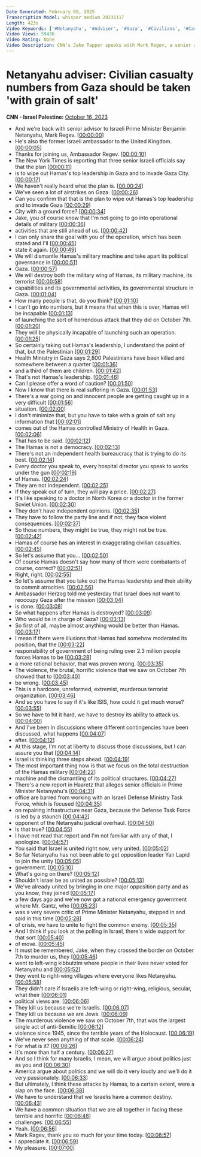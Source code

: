 ```yaml
---
Date Generated: February 09, 2025
Transcription Model: whisper medium 20231117
Length: 423s
Video Keywords: ['#Netanyahu', '#Adviser', '#Gaza', '#Civilians', '#Casualties']
Video Views: 59436
Video Rating: None
Video Description: CNN's Jake Tapper speaks with Mark Regev, a senior adviser to Israeli Prime Minister Benjamin Netanyahu, about the large civilian casualty numbers health officials are reporting in Gaza. #CNN #News
---
```


# Netanyahu adviser: Civilian casualty numbers from Gaza should be taken 'with grain of salt'
**CNN - Israel Palestine:** [October 16, 2023](https://www.youtube.com/watch?v=QWYcX3zRbvg)
*  And we're back with senior advisor to Israeli Prime Minister Benjamin Netanyahu, Mark Regev. [[00:00:00](https://www.youtube.com/watch?v=QWYcX3zRbvg&t=0.0s)]
*  He's also the former Israeli ambassador to the United Kingdom. [[00:00:05](https://www.youtube.com/watch?v=QWYcX3zRbvg&t=5.96s)]
*  Thanks for joining us, Ambassador Regev. [[00:00:10](https://www.youtube.com/watch?v=QWYcX3zRbvg&t=10.040000000000001s)]
*  The New York Times is reporting that three senior Israeli officials say that the plan [[00:00:11](https://www.youtube.com/watch?v=QWYcX3zRbvg&t=11.88s)]
*  is to wipe out Hamas's top leadership in Gaza and to invade Gaza City. [[00:00:17](https://www.youtube.com/watch?v=QWYcX3zRbvg&t=17.98s)]
*  We haven't really heard what the plan is. [[00:00:24](https://www.youtube.com/watch?v=QWYcX3zRbvg&t=24.38s)]
*  We've seen a lot of airstrikes on Gaza. [[00:00:26](https://www.youtube.com/watch?v=QWYcX3zRbvg&t=26.88s)]
*  Can you confirm that that is the plan to wipe out Hamas's top leadership and to invade Gaza [[00:00:29](https://www.youtube.com/watch?v=QWYcX3zRbvg&t=29.16s)]
*  City with a ground force? [[00:00:34](https://www.youtube.com/watch?v=QWYcX3zRbvg&t=34.76s)]
*  Jake, you of course know that I'm not going to go into operational details of military [[00:00:36](https://www.youtube.com/watch?v=QWYcX3zRbvg&t=36.8s)]
*  activities that are still ahead of us. [[00:00:42](https://www.youtube.com/watch?v=QWYcX3zRbvg&t=42.96s)]
*  I can only share the goal with you of the operation, which has been stated and I'll [[00:00:45](https://www.youtube.com/watch?v=QWYcX3zRbvg&t=45.28s)]
*  state it again. [[00:00:49](https://www.youtube.com/watch?v=QWYcX3zRbvg&t=49.84s)]
*  We will dismantle Hamas's military machine and take apart its political governance in [[00:00:51](https://www.youtube.com/watch?v=QWYcX3zRbvg&t=51.36s)]
*  Gaza. [[00:00:57](https://www.youtube.com/watch?v=QWYcX3zRbvg&t=57.64s)]
*  We will destroy both the military wing of Hamas, its military machine, its terrorist [[00:00:58](https://www.youtube.com/watch?v=QWYcX3zRbvg&t=58.84s)]
*  capabilities and its governmental activities, its governmental structure in Gaza. [[00:01:04](https://www.youtube.com/watch?v=QWYcX3zRbvg&t=64.72s)]
*  How many people is that, do you think? [[00:01:10](https://www.youtube.com/watch?v=QWYcX3zRbvg&t=70.32000000000001s)]
*  I can't go into numbers, but it means that when this is over, Hamas will be incapable [[00:01:13](https://www.youtube.com/watch?v=QWYcX3zRbvg&t=73.60000000000001s)]
*  of launching the sort of horrendous attack that they did on October 7th. [[00:01:20](https://www.youtube.com/watch?v=QWYcX3zRbvg&t=80.04s)]
*  They will be physically incapable of launching such an operation. [[00:01:25](https://www.youtube.com/watch?v=QWYcX3zRbvg&t=85.06s)]
*  So certainly taking out Hamas's leadership, I understand the point of that, but the Palestinian [[00:01:29](https://www.youtube.com/watch?v=QWYcX3zRbvg&t=89.74000000000001s)]
*  Health Ministry in Gaza says 2,800 Palestinians have been killed and somewhere between a quarter [[00:01:36](https://www.youtube.com/watch?v=QWYcX3zRbvg&t=96.46000000000001s)]
*  and a third of them are children. [[00:01:42](https://www.youtube.com/watch?v=QWYcX3zRbvg&t=102.86s)]
*  That's not Hamas's leadership. [[00:01:46](https://www.youtube.com/watch?v=QWYcX3zRbvg&t=106.18s)]
*  Can I please offer a word of caution? [[00:01:50](https://www.youtube.com/watch?v=QWYcX3zRbvg&t=110.82000000000001s)]
*  Now I know that there is real suffering in Gaza. [[00:01:53](https://www.youtube.com/watch?v=QWYcX3zRbvg&t=113.62s)]
*  There's a war going on and innocent people are getting caught up in a very difficult [[00:01:56](https://www.youtube.com/watch?v=QWYcX3zRbvg&t=116.26s)]
*  situation. [[00:02:00](https://www.youtube.com/watch?v=QWYcX3zRbvg&t=120.34s)]
*  I don't minimize that, but you have to take with a grain of salt any information that [[00:02:01](https://www.youtube.com/watch?v=QWYcX3zRbvg&t=121.34s)]
*  comes out of the Hamas controlled Ministry of Health in Gaza. [[00:02:06](https://www.youtube.com/watch?v=QWYcX3zRbvg&t=126.78s)]
*  That has to be said. [[00:02:12](https://www.youtube.com/watch?v=QWYcX3zRbvg&t=132.1s)]
*  The Hamas is not a democracy. [[00:02:13](https://www.youtube.com/watch?v=QWYcX3zRbvg&t=133.1s)]
*  There's not an independent health bureaucracy that is trying to do its best. [[00:02:14](https://www.youtube.com/watch?v=QWYcX3zRbvg&t=134.82s)]
*  Every doctor you speak to, every hospital director you speak to works under the gun [[00:02:19](https://www.youtube.com/watch?v=QWYcX3zRbvg&t=139.6s)]
*  of Hamas. [[00:02:24](https://www.youtube.com/watch?v=QWYcX3zRbvg&t=144.44s)]
*  They are not independent. [[00:02:25](https://www.youtube.com/watch?v=QWYcX3zRbvg&t=145.44s)]
*  If they speak out of turn, they will pay a price. [[00:02:27](https://www.youtube.com/watch?v=QWYcX3zRbvg&t=147.28s)]
*  It's like speaking to a doctor in North Korea or a doctor in the former Soviet Union. [[00:02:30](https://www.youtube.com/watch?v=QWYcX3zRbvg&t=150.56s)]
*  They don't have independent opinions. [[00:02:35](https://www.youtube.com/watch?v=QWYcX3zRbvg&t=155.64s)]
*  They have to follow the party line and if not, they face violent consequences. [[00:02:37](https://www.youtube.com/watch?v=QWYcX3zRbvg&t=157.35999999999999s)]
*  So those numbers, they might be true, they might not be true. [[00:02:42](https://www.youtube.com/watch?v=QWYcX3zRbvg&t=162.57999999999998s)]
*  Hamas of course has an interest in exaggerating civilian casualties. [[00:02:45](https://www.youtube.com/watch?v=QWYcX3zRbvg&t=165.76s)]
*  So let's assume that you... [[00:02:50](https://www.youtube.com/watch?v=QWYcX3zRbvg&t=170.48s)]
*  Of course Hamas doesn't say how many of them were combatants of course, correct? [[00:02:51](https://www.youtube.com/watch?v=QWYcX3zRbvg&t=171.48s)]
*  Right, right. [[00:02:55](https://www.youtube.com/watch?v=QWYcX3zRbvg&t=175.51999999999998s)]
*  So let's assume that you take out the Hamas leadership and their ability to commit atrocities. [[00:02:56](https://www.youtube.com/watch?v=QWYcX3zRbvg&t=176.51999999999998s)]
*  Ambassador Herzog told me yesterday that Israel does not want to reoccupy Gaza after the mission [[00:03:04](https://www.youtube.com/watch?v=QWYcX3zRbvg&t=184.32s)]
*  is done. [[00:03:08](https://www.youtube.com/watch?v=QWYcX3zRbvg&t=188.79999999999998s)]
*  So what happens after Hamas is destroyed? [[00:03:09](https://www.youtube.com/watch?v=QWYcX3zRbvg&t=189.79999999999998s)]
*  Who would be in charge of Gaza? [[00:03:13](https://www.youtube.com/watch?v=QWYcX3zRbvg&t=193.28s)]
*  So first of all, maybe almost anything would be better than Hamas. [[00:03:17](https://www.youtube.com/watch?v=QWYcX3zRbvg&t=197.44s)]
*  I mean if there were illusions that Hamas had somehow moderated its position, that the [[00:03:22](https://www.youtube.com/watch?v=QWYcX3zRbvg&t=202.92000000000002s)]
*  responsibility of government of being ruling over 2.3 million people forces Hamas to be [[00:03:28](https://www.youtube.com/watch?v=QWYcX3zRbvg&t=208.32s)]
*  a more rational behavior, that was proven wrong. [[00:03:35](https://www.youtube.com/watch?v=QWYcX3zRbvg&t=215.12s)]
*  The violence, the brutal, horrific violence that we saw on October 7th showed that to [[00:03:40](https://www.youtube.com/watch?v=QWYcX3zRbvg&t=220.72s)]
*  be wrong. [[00:03:45](https://www.youtube.com/watch?v=QWYcX3zRbvg&t=225.92s)]
*  This is a hardcore, unreformed, extremist, murderous terrorist organization. [[00:03:46](https://www.youtube.com/watch?v=QWYcX3zRbvg&t=226.92s)]
*  And so you have to say if it's like ISIS, how could it get much worse? [[00:03:55](https://www.youtube.com/watch?v=QWYcX3zRbvg&t=235.48s)]
*  So we have to hit it hard, we have to destroy its ability to attack us. [[00:04:00](https://www.youtube.com/watch?v=QWYcX3zRbvg&t=240.32s)]
*  And I've been in discussions where different contingencies have been discussed, what happens [[00:04:07](https://www.youtube.com/watch?v=QWYcX3zRbvg&t=247.78s)]
*  after. [[00:04:12](https://www.youtube.com/watch?v=QWYcX3zRbvg&t=252.98s)]
*  At this stage, I'm not at liberty to discuss those discussions, but I can assure you that [[00:04:14](https://www.youtube.com/watch?v=QWYcX3zRbvg&t=254.22s)]
*  Israel is thinking three steps ahead. [[00:04:19](https://www.youtube.com/watch?v=QWYcX3zRbvg&t=259.32s)]
*  The most important thing now is that we focus on the total destruction of the Hamas military [[00:04:22](https://www.youtube.com/watch?v=QWYcX3zRbvg&t=262.7s)]
*  machine and the dismantling of its political structures. [[00:04:27](https://www.youtube.com/watch?v=QWYcX3zRbvg&t=267.02s)]
*  There's a new report in Haaretz that alleges senior officials in Prime Minister Netanyahu's [[00:04:31](https://www.youtube.com/watch?v=QWYcX3zRbvg&t=271.62s)]
*  office are barred from working with an Israeli Defense Ministry Task Force, which is focused [[00:04:35](https://www.youtube.com/watch?v=QWYcX3zRbvg&t=275.74s)]
*  on repairing infrastructure near Gaza, because the Defense Task Force is led by a staunch [[00:04:42](https://www.youtube.com/watch?v=QWYcX3zRbvg&t=282.02s)]
*  opponent of the Netanyahu judicial overhaul. [[00:04:50](https://www.youtube.com/watch?v=QWYcX3zRbvg&t=290.5s)]
*  Is that true? [[00:04:55](https://www.youtube.com/watch?v=QWYcX3zRbvg&t=295.14s)]
*  I have not read that report and I'm not familiar with any of that, I apologize. [[00:04:57](https://www.youtube.com/watch?v=QWYcX3zRbvg&t=297.62s)]
*  You said that Israel is united right now, very united. [[00:05:02](https://www.youtube.com/watch?v=QWYcX3zRbvg&t=302.0s)]
*  So far Netanyahu has not been able to get opposition leader Yair Lapid to join the unity [[00:05:05](https://www.youtube.com/watch?v=QWYcX3zRbvg&t=305.5s)]
*  government. [[00:05:10](https://www.youtube.com/watch?v=QWYcX3zRbvg&t=310.38s)]
*  What's going on there? [[00:05:12](https://www.youtube.com/watch?v=QWYcX3zRbvg&t=312.58s)]
*  Shouldn't Israel be as united as possible? [[00:05:13](https://www.youtube.com/watch?v=QWYcX3zRbvg&t=313.82s)]
*  We've already united by bringing in one major opposition party and as you know, they joined [[00:05:17](https://www.youtube.com/watch?v=QWYcX3zRbvg&t=317.62s)]
*  a few days ago and we've now got a national emergency government where Mr. Gantz, who [[00:05:23](https://www.youtube.com/watch?v=QWYcX3zRbvg&t=323.14s)]
*  was a very severe critic of Prime Minister Netanyahu, stepped in and said in this time [[00:05:28](https://www.youtube.com/watch?v=QWYcX3zRbvg&t=328.46s)]
*  of crisis, we have to unite to fight the common enemy. [[00:05:35](https://www.youtube.com/watch?v=QWYcX3zRbvg&t=335.29999999999995s)]
*  And I think if you look at the polling in Israel, there's wide support for that sort [[00:05:40](https://www.youtube.com/watch?v=QWYcX3zRbvg&t=340.82s)]
*  of move. [[00:05:45](https://www.youtube.com/watch?v=QWYcX3zRbvg&t=345.5s)]
*  It must be remembered, Jake, when they crossed the border on October 7th to murder us, they [[00:05:46](https://www.youtube.com/watch?v=QWYcX3zRbvg&t=346.5s)]
*  went to left-wing kibbutzim where people in their lives never voted for Netanyahu and [[00:05:52](https://www.youtube.com/watch?v=QWYcX3zRbvg&t=352.14s)]
*  they went to right-wing villages where everyone likes Netanyahu. [[00:05:58](https://www.youtube.com/watch?v=QWYcX3zRbvg&t=358.5s)]
*  They didn't care if Israelis are left-wing or right-wing, religious, secular, what their [[00:06:01](https://www.youtube.com/watch?v=QWYcX3zRbvg&t=361.86s)]
*  political views are. [[00:06:06](https://www.youtube.com/watch?v=QWYcX3zRbvg&t=366.82s)]
*  They kill us because we're Israelis. [[00:06:07](https://www.youtube.com/watch?v=QWYcX3zRbvg&t=367.82s)]
*  They kill us because we are Jews. [[00:06:09](https://www.youtube.com/watch?v=QWYcX3zRbvg&t=369.26s)]
*  The murderous violence we saw on October 7th, that was the largest single act of anti-Semitic [[00:06:12](https://www.youtube.com/watch?v=QWYcX3zRbvg&t=372.9s)]
*  violence since 1945, since the terrible years of the Holocaust. [[00:06:19](https://www.youtube.com/watch?v=QWYcX3zRbvg&t=379.62s)]
*  We've never seen anything of that scale. [[00:06:24](https://www.youtube.com/watch?v=QWYcX3zRbvg&t=384.5s)]
*  For what is it? [[00:06:26](https://www.youtube.com/watch?v=QWYcX3zRbvg&t=386.74s)]
*  It's more than half a century. [[00:06:27](https://www.youtube.com/watch?v=QWYcX3zRbvg&t=387.74s)]
*  And so I think for many Israelis, I mean, we will argue about politics just as you and [[00:06:30](https://www.youtube.com/watch?v=QWYcX3zRbvg&t=390.06s)]
*  America argue about politics and we will do it very loudly and we'll do it very passionately. [[00:06:33](https://www.youtube.com/watch?v=QWYcX3zRbvg&t=393.74s)]
*  But ultimately, I think these attacks by Hamas, to a certain extent, were a slap on the face. [[00:06:38](https://www.youtube.com/watch?v=QWYcX3zRbvg&t=398.58s)]
*  We have to understand that we Israelis have a common destiny. [[00:06:43](https://www.youtube.com/watch?v=QWYcX3zRbvg&t=403.46s)]
*  We have a common situation that we are all together in facing these terrible and horrific [[00:06:48](https://www.youtube.com/watch?v=QWYcX3zRbvg&t=408.26s)]
*  challenges. [[00:06:55](https://www.youtube.com/watch?v=QWYcX3zRbvg&t=415.65999999999997s)]
*  Yeah. [[00:06:56](https://www.youtube.com/watch?v=QWYcX3zRbvg&t=416.65999999999997s)]
*  Mark Ragev, thank you so much for your time today. [[00:06:57](https://www.youtube.com/watch?v=QWYcX3zRbvg&t=417.65999999999997s)]
*  I appreciate it. [[00:06:59](https://www.youtube.com/watch?v=QWYcX3zRbvg&t=419.65999999999997s)]
*  My pleasure. [[00:07:00](https://www.youtube.com/watch?v=QWYcX3zRbvg&t=420.65999999999997s)]
